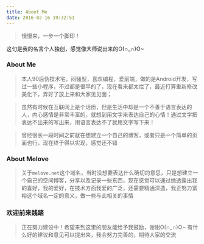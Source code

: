 ```yaml
---
title: About Me
date: 2016-02-16 19:32:51
---
```


<blockquote class="blockquote-center">慢慢来，一步一个脚印！</blockquote>

这句是我的名言个人独创，感觉像大师说出来的O(∩_∩)O~
    
### About Me
> 本人90后伪技术宅，闷骚型，喜欢编程，爱前端，做的是Android开发，写过一些小程序，不过都是很早的了，现在看来都太烂了，最近打算重新修改美化下，弄好了放上来和大家见见面；

> 虽然有时候在互联网上是个话痨，但是生活中却是一个不善于语言表达的人，内心感情是非常丰富的，就想到用文字来表达自己的心情！通过文字把表达不出来的写出来，用语言表达不了就用文字写下来！

> 曾经很长一段时间之前就在想建立一个自己的博客，或者只是一个简单的页面也行，现在终于得以实现，感觉还不错
    
### About Melove
> 关于`melove.net`这个域名，当时没想要表达什么确切的意思，只是想建立一个自己的空间博客，分享以及记录一些东西，现在感觉可以通过她透露出我的喜好，我的爱好，在技术方面我爱的广泛，还需要精通深造，我正努力富裕这个域名一定的意义，做一些与此相关的事情
    
### 欢迎前来践踏
> 正在努力建设中！希望来到这里的朋友能给予我鼓励，谢谢O(∩_∩)O~
> 有什么好的建议和意见可以提出来，我会努力完善的，期待大家的交流